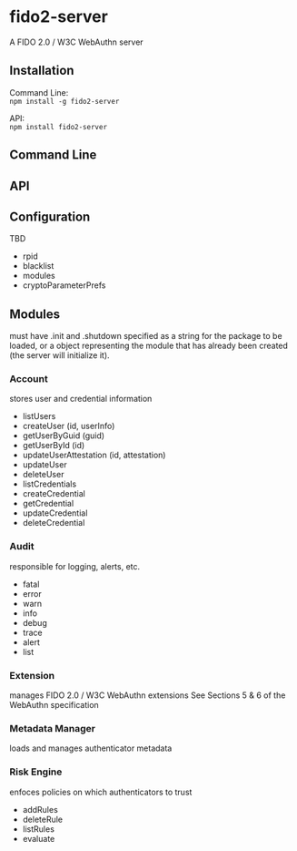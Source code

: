 # fido2-server
A FIDO 2.0 / W3C WebAuthn server

<!-- START doctoc -->
<!-- END doctoc -->

## Installation

Command Line:<br>
`npm install -g fido2-server`

API:<br>
`npm install fido2-server`

## Command Line

## API

## Configuration
TBD

* rpid
* blacklist
* modules
* cryptoParameterPrefs

## Modules

must have .init and .shutdown
specified as a string for the package to be loaded, or a object representing the module that has already been created (the server will initialize it).

### Account
stores user and credential information

* listUsers
* createUser (id, userInfo)
* getUserByGuid (guid)
* getUserById (id)
* updateUserAttestation (id, attestation)
* updateUser
* deleteUser
* listCredentials
* createCredential
* getCredential
* updateCredential
* deleteCredential

### Audit
responsible for logging, alerts, etc.

* fatal
* error
* warn
* info
* debug
* trace
* alert
* list

### Extension
manages FIDO 2.0 / W3C WebAuthn extensions
See Sections 5 & 6 of the WebAuthn specification

### Metadata Manager
loads and manages authenticator metadata

### Risk Engine
enfoces policies on which authenticators to trust

* addRules
* deleteRule
* listRules
* evaluate